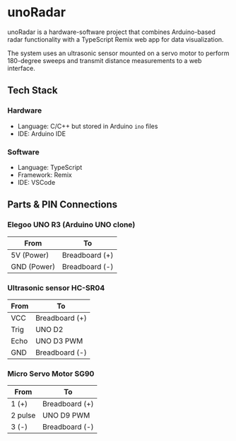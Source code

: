 # unoRadar

unoRadar is a hardware-software project that combines Arduino-based radar functionality with a TypeScript Remix web app for data visualization.

The system uses an ultrasonic sensor mounted on a servo motor to perform 180-degree sweeps and transmit distance measurements to a web interface.

## Tech Stack

### Hardware

- Language: C/C++ but stored in Arduino `ino` files
- IDE: Arduino IDE

### Software

- Language: TypeScript
- Framework: Remix
- IDE: VSCode

## Parts &  PIN Connections

### Elegoo UNO R3 (Arduino UNO clone)

| From | To |
| -------- | -------------- |
| 5V (Power) | Breadboard (+) |
| GND (Power) | Breadboard (-) |

### Ultrasonic sensor HC-SR04

| From | To |
| -------- | -------------- |
| VCC | Breadboard (+) |
| Trig | UNO D2 |
| Echo | UNO D3 PWM |
| GND | Breadboard (-) |

### Micro Servo Motor SG90

| From | To |
| -------- | -------------- |
| 1 (+) | Breadboard (+) |
| 2 pulse | UNO D9 PWM |
| 3 (-) | Breadboard (-) |
